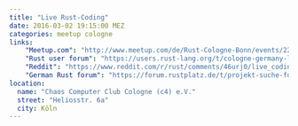 ```yaml
---
title: "Live Rust-Coding"
date: 2016-03-02 19:15:00 MEZ
categories: meetup cologne
links:
    "Meetup.com": "http://www.meetup.com/de/Rust-Cologne-Bonn/events/229013352/"
    "Rust user forum": "https://users.rust-lang.org/t/cologne-germany-live-rust-coding-on-2016-03-02/4709"
    "Reddit": "https://www.reddit.com/r/rust/comments/46urj0/live_coding_event_in_cologne_germany_on_20160302/"
    "German Rust forum": "https://forum.rustplatz.de/t/projekt-suche-fuer-coding-abend-in-koeln/97/21"
location:
  name: "Chaos Computer Club Cologne (c4) e.V."
  street: "Heliosstr. 6a"
  city: Köln
---
```

